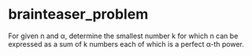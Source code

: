 # brainteaser_problem

For given n and α, determine the smallest number k for which n can be expressed as a sum of k numbers each of which is a perfect α-th power.

